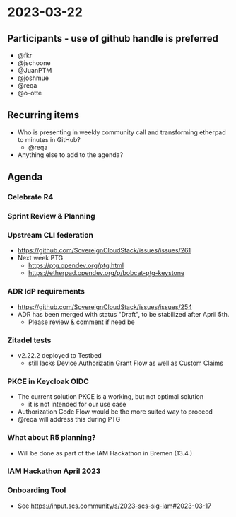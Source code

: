 # 2023-03-22
## Participants - use of github handle is preferred

* @fkr
* @jschoone
* @JuanPTM
* @joshmue
* @reqa
* @o-otte
 
## Recurring items
* Who is presenting in weekly community call and transforming etherpad to minutes in GitHub?
    * @reqa
* Anything else to add to the agenda?

## Agenda

### Celebrate R4

### Sprint Review & Planning

### Upstream CLI federation

* https://github.com/SovereignCloudStack/issues/issues/261
* Next week PTG
    * https://ptg.opendev.org/ptg.html
    * https://etherpad.opendev.org/p/bobcat-ptg-keystone

### ADR IdP requirements

* https://github.com/SovereignCloudStack/issues/issues/254
* ADR has been merged with status "Draft", to be stabilized after April 5th.
    * Please review & comment if need be

### Zitadel tests

* v2.22.2 deployed to Testbed
    * still lacks Device Authorizatin Grant Flow as well as Custom Claims

### PKCE in Keycloak OIDC

* The current solution PKCE is a working, but not optimal solution
    * it is not intended for our use case
* Authorization Code Flow would be the more suited way to proceed
* @reqa will address this during PTG

### What about R5 planning?

* Will be done as part of the IAM Hackathon in Bremen (13.4.)

### IAM Hackathon April 2023

### Onboarding Tool

* See https://input.scs.community/s/2023-scs-sig-iam#2023-03-17

